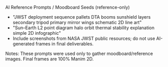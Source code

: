 AI Reference Prompts / Moodboard Seeds (reference-only)

- "JWST deployment sequence pallets DTA booms sunshield layers secondary tripod primary mirror wings schematic 2D line art"
- "Sun–Earth L2 point diagram halo orbit thermal stability explanation simple 2D infographic"
- Include screenshots from NASA JWST public resources; do not use AI-generated frames in final deliverables.

Notes: These prompts were used only to gather moodboard/reference images. Final frames are 100% Manim 2D.

